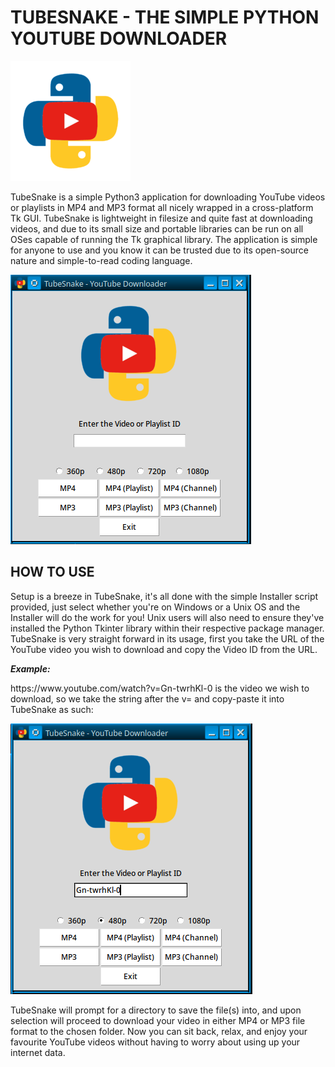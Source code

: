 # TUBESNAKE - THE SIMPLE PYTHON YOUTUBE DOWNLOADER

![TubeSnake Logo](logo.png)

<p>TubeSnake is a simple Python3 application for downloading YouTube videos or playlists in MP4 and MP3 format all nicely wrapped in a cross-platform Tk GUI. TubeSnake is lightweight in filesize and quite fast at downloading videos, and due to its small size and portable libraries can be run on all OSes capable of running the Tk graphical library. The application is simple for anyone to use and you know it can be trusted due to its open-source nature and simple-to-read coding language.</p>

![TubeSnake](guiv3.png)

## HOW TO USE

<p>Setup is a breeze in TubeSnake, it's all done with the simple Installer script provided, just select whether you're on Windows or a Unix OS and the Installer will do the work for you! Unix users will also need to ensure they've installed the Python Tkinter library within their respective package manager. TubeSnake is very straight forward in its usage, first you take the URL of the YouTube video you wish to download and copy the Video ID from the URL.</p>

***Example:***
<p>https://www.youtube.com/watch?v=Gn-twrhKl-0 is the video we wish to download, so we take the string after the v= and copy-paste it into TubeSnake as such:</p>

![Downloading a video in TubeSnake](demov3.png)

<p>TubeSnake will prompt for a directory to save the file(s) into, and upon selection will proceed to download your video in either MP4 or MP3 file format to the chosen folder. Now you can sit back, relax, and enjoy your favourite YouTube videos without having to worry about using up your internet data.</p>
